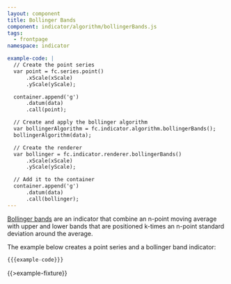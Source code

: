 ```yaml
---
layout: component
title: Bollinger Bands
component: indicator/algorithm/bollingerBands.js
tags:
  - frontpage
namespace: indicator

example-code: |
  // Create the point series
  var point = fc.series.point()
      .xScale(xScale)
      .yScale(yScale);

  container.append('g')
      .datum(data)
      .call(point);

  // Create and apply the bollinger algorithm
  var bollingerAlgorithm = fc.indicator.algorithm.bollingerBands();
  bollingerAlgorithm(data);

  // Create the renderer
  var bollinger = fc.indicator.renderer.bollingerBands()
      .xScale(xScale)
      .yScale(yScale);

  // Add it to the container
  container.append('g')
      .datum(data)
      .call(bollinger);
---
```


[Bollinger bands](http://en.wikipedia.org/wiki/Bollinger_Bands) are an indicator that combine an n-point moving average with upper and lower bands that are positioned k-times an n-point standard deviation around the average.

The example below creates a point series and a bollinger band indicator:

```js
{{{example-code}}}
```

{{>example-fixture}}



